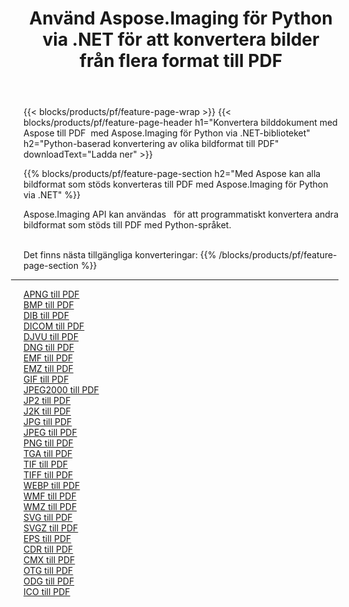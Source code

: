 ﻿---
title: Använd Aspose.Imaging för Python via .NET för att konvertera bilder från flera format till PDF 
weight: 3920
url: /sv/python-net/conversion/to/pdf 
lang: sv
langdirlevel: 2
locales: zh-hans,ja,it,ru,de,es,fr,nl,id,lt,pl,pt,vi,tr,ko,zh-hant,ar,hi,th,sv,cs,uk,he
description: Du kan använda Aspose.Imaging för Python via .NET-biblioteket för att konvertera från en mängd olika format till PDF
---

{{< blocks/products/pf/feature-page-wrap >}}
{{< blocks/products/pf/feature-page-header h1="Konvertera bilddokument med Aspose till PDF  med Aspose.Imaging för Python via .NET-biblioteket" h2="Python-baserad konvertering av olika bildformat till PDF" downloadText="Ladda ner" >}}


{{% blocks/products/pf/feature-page-section  h2="Med Aspose kan alla bildformat som stöds konverteras till PDF med Aspose.Imaging för Python via .NET" %}}
<p align=justify>Aspose.Imaging API kan användas   för att programmatiskt konvertera andra bildformat som stöds till PDF med Python-språket.</p>
<br/>
Det finns nästa tillgängliga konverteringar:
{{% /blocks/products/pf/feature-page-section %}}
<div class="container-fluid productfamilypage bg-gray">
    <div class="convertypes bg-gray agp-content section">
        <div class="container">
		<hr style="margin-left:-20px;"/>
		<div class="row other-converters">
		    <div class='col-md-2 other-converter remove-lp remove-rp'><a href="/imaging/sv/python-net/conversion/apng-to-pdf" >APNG till PDF</a></div>
<div class='col-md-2 other-converter remove-lp remove-rp'><a href="/imaging/sv/python-net/conversion/bmp-to-pdf" >BMP till PDF</a></div>
<div class='col-md-2 other-converter remove-lp remove-rp'><a href="/imaging/sv/python-net/conversion/dib-to-pdf" >DIB till PDF</a></div>
<div class='col-md-2 other-converter remove-lp remove-rp'><a href="/imaging/sv/python-net/conversion/dicom-to-pdf" >DICOM till PDF</a></div>
<div class='col-md-2 other-converter remove-lp remove-rp'><a href="/imaging/sv/python-net/conversion/djvu-to-pdf" >DJVU till PDF</a></div>
<div class='col-md-2 other-converter remove-lp remove-rp'><a href="/imaging/sv/python-net/conversion/dng-to-pdf" >DNG till PDF</a></div>
<div class='col-md-2 other-converter remove-lp remove-rp'><a href="/imaging/sv/python-net/conversion/emf-to-pdf" >EMF till PDF</a></div>
<div class='col-md-2 other-converter remove-lp remove-rp'><a href="/imaging/sv/python-net/conversion/emz-to-pdf" >EMZ till PDF</a></div>
<div class='col-md-2 other-converter remove-lp remove-rp'><a href="/imaging/sv/python-net/conversion/gif-to-pdf" >GIF till PDF</a></div>
<div class='col-md-2 other-converter remove-lp remove-rp'><a href="/imaging/sv/python-net/conversion/jpeg2000-to-pdf" >JPEG2000 till PDF</a></div>
<div class='col-md-2 other-converter remove-lp remove-rp'><a href="/imaging/sv/python-net/conversion/jp2-to-pdf" >JP2 till PDF</a></div>
<div class='col-md-2 other-converter remove-lp remove-rp'><a href="/imaging/sv/python-net/conversion/j2k-to-pdf" >J2K till PDF</a></div>
<div class='col-md-2 other-converter remove-lp remove-rp'><a href="/imaging/sv/python-net/conversion/jpg-to-pdf" >JPG till PDF</a></div>
<div class='col-md-2 other-converter remove-lp remove-rp'><a href="/imaging/sv/python-net/conversion/jpeg-to-pdf" >JPEG till PDF</a></div>
<div class='col-md-2 other-converter remove-lp remove-rp'><a href="/imaging/sv/python-net/conversion/png-to-pdf" >PNG till PDF</a></div>
<div class='col-md-2 other-converter remove-lp remove-rp'><a href="/imaging/sv/python-net/conversion/tga-to-pdf" >TGA till PDF</a></div>
<div class='col-md-2 other-converter remove-lp remove-rp'><a href="/imaging/sv/python-net/conversion/tif-to-pdf" >TIF till PDF</a></div>
<div class='col-md-2 other-converter remove-lp remove-rp'><a href="/imaging/sv/python-net/conversion/tiff-to-pdf" >TIFF till PDF</a></div>
<div class='col-md-2 other-converter remove-lp remove-rp'><a href="/imaging/sv/python-net/conversion/webp-to-pdf" >WEBP till PDF</a></div>
<div class='col-md-2 other-converter remove-lp remove-rp'><a href="/imaging/sv/python-net/conversion/wmf-to-pdf" >WMF till PDF</a></div>
<div class='col-md-2 other-converter remove-lp remove-rp'><a href="/imaging/sv/python-net/conversion/wmz-to-pdf" >WMZ till PDF</a></div>
<div class='col-md-2 other-converter remove-lp remove-rp'><a href="/imaging/sv/python-net/conversion/svg-to-pdf" >SVG till PDF</a></div>
<div class='col-md-2 other-converter remove-lp remove-rp'><a href="/imaging/sv/python-net/conversion/svgz-to-pdf" >SVGZ till PDF</a></div>
<div class='col-md-2 other-converter remove-lp remove-rp'><a href="/imaging/sv/python-net/conversion/eps-to-pdf" >EPS till PDF</a></div>
<div class='col-md-2 other-converter remove-lp remove-rp'><a href="/imaging/sv/python-net/conversion/cdr-to-pdf" >CDR till PDF</a></div>
<div class='col-md-2 other-converter remove-lp remove-rp'><a href="/imaging/sv/python-net/conversion/cmx-to-pdf" >CMX till PDF</a></div>
<div class='col-md-2 other-converter remove-lp remove-rp'><a href="/imaging/sv/python-net/conversion/otg-to-pdf" >OTG till PDF</a></div>
<div class='col-md-2 other-converter remove-lp remove-rp'><a href="/imaging/sv/python-net/conversion/odg-to-pdf" >ODG till PDF</a></div>
<div class='col-md-2 other-converter remove-lp remove-rp'><a href="/imaging/sv/python-net/conversion/ico-to-pdf" >ICO till PDF</a></div>
                </div>
        </div>
    </div>
</div>
<br/>

